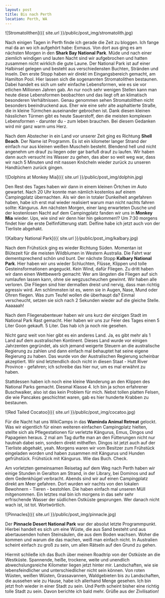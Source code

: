 ```yaml
---
layout: post
title: Bis nach Perth
location: Perth, WA
---
```


![Stromatolithen]({{ site.url }}/public/post_img/stromatolith.jpg)

Nach einigen Tagen in Perth finde ich gerade die Zeit zu bloggen. Ich fange mal da an wo ich aufgehört habe: Exmaus. Von dort aus ging es am nächsten Morgen in den **Shark Bay National Park**. Müde und nach einer ziemlich windigen und lauten Nacht sind wir aufgebrochen und hatten zusammen nicht wirklich die gute Laune. Der National Park ist auf einer Halbinsel gelegen und besteht aus verschiedensten Buchten, Stränden und Inseln. Den erste Stopp haben wir direkt im Eingangsbereich gemacht, am Hamilton Pool. Hier lassen sich die sogenannten Stromatolithen bestaunen. Dabei handelt es sich um sehr einfache Lebensformen, wie es sie vor etlichen Millionen Jahren gab. An nur noch sehr wenigen Stellen kann man heute diese Lebensformen beobachten und das liegt oft an klimatisch besonderen Verhältnissen. Genau genommen sehen Stromatolithen nicht besonders beeindruckend aus. Eher wie eine sehr alte asphaltierte Straße, die in kleine Türmchen auseinander gebrochen ist. Dank diesen kleinen hässlichen Türmen gibt es heute Sauerstoff, den die meisten komplexen Lebensformen - darunter du - zum leben brauchen. Bei diesem Gedanken wird mir ganz warm ums Herz.

Nach dem Abstecher in ein Land vor unserer Zeit ging es Richtung **Shell Beach**. Der Name ist Programm. Es ist ein kilometer langer Strand der einfach nur aus kleinen weißen Muscheln besteht. Blendend hell und nicht angenehm um drauf zu liegen oder gar barfuß drauf zu laufen. Wir haben dann auch versucht ins Wasser zu gehen, das aber so weit weg war, dass wir nach 5 Minuten und mit nassen Knöcheln wieder zurück zu unseren Handtüchern zurück gingen.

![Dolphins at Monkey Mia]({{ site.url }}/public/post_img/dolphin.jpg)

Den Rest des Tages haben wir dann in einem kleinen Örtchen im Auto gewartet. Nach 20 Uhr konnte man nämlich kostenlos auf einem Campingplatz übernachten. Als wir den in totaler Dunkelheit angefahren haben, habe ich erst mal wieder realisiert warum man nicht nachts fahren sollte: Kängurus. Am nächsten Morgen, einer lang erwarteten Dusche und der kostenlosen Nacht auf dem Campingplatz fanden wir uns in **Monkey Mia** wieder. Ups, wie sind wir denn hier hin gekommen!? Um 7:30 morgens findet hier die erste Delfinfütterung statt. Delfine habe ich jetzt auch von der Tierliste abgehakt.

![Kalbary National Park]({{ site.url }}/public/post_img/kalbary.jpg)

Nach dem Frühstück ging es wieder Richtung Süden. Momentan ist Blütezeit für die meisten Wildblumen in Western Australia. Die Fahrt war dementsprechend schön und bunt. Der nächste Stopp **Kalbary National Park**. Hier haben wir uns wieder Schluchten, Flüsse, Klippen und tolle Gesteinsformationen angeguckt. Kein Wind, dafür Fliegen. Zu dritt haben wir dann einen Wettbewerb gemacht: Wer am längsten die Fliegen auf sich rumlaufen lassen kann, ohne sie wegzuscheuchen gewinnt. Wir haben alle verloren. Die Fliegen sind hier dermaßen dreist und nervig, dass man richtig agressiv wird. Am schlimmsten ist es, wenn sie in Augen, Nase, Mund oder Ohren fliegen. Was zum Teufel wollen die überhaupt da? Einmal verscheucht, setzen sie sich nach 2 Sekunden wieder auf die gleiche Stelle. Aaaaaah!

Nach dem Fliegenabenteuer haben wir uns kurz der einzigen Stadt im National Park Rast gemacht. Hier haben wir uns zur Feier des Tages einen 5 Liter Goon gekauft. 5 Liter. Das hab ich ja noch nie gesehen.

Nicht ganz weit von hier gibt es ein anderes Land. Ja, es gibt mehr als 1 Land auf dem australischen Kontinent. Dieses Land wurde vor einigen Jahrzenten gegründet, als sich jemand weigerte Steuern an die australische Regierung zu zahlen und dann einfach mal behauptet hat seine eigene Regierung zu haben. Das wurde von der Australischen Regierung scheinbar akzeptiert. Wir sind letztendlich doch nicht in diesen Staat - Hutt River Province - gefahren; ich schreibe das hier nur, um es mal erwähnt zu haben.

Stattdessen haben ich noch eine kleine Wanderung an den Klippen des National Parks gemacht. Diesmal Klasse 4. Ich bin ja schon erfahrener Buschwalker, also ist das kein Problem für mich. Nebst tollen platten Felsen, die wie Pancakes geschichtet waren, gab es hier hunderte Krabben zu bestaunen.

![Red Tailed Cocatoo]({{ site.url }}/public/post_img/cocatoo.jpg)

Für die Nacht hat uns WikiCamps in das **Waminda Animal Retreat** gelockt. Was wir eigentlich für einen weiteren einfachen Campingplatz hielten, stellte sich als Pflegestationen für verletzte Kängurus, Emus, Dingos und Papageien heraus. 2 mal am Tag durfte man an den Fütterungen nicht nur hautnah dabei sein, sondern direkt mithelfen. Dingos ist jetzt auch auf der Tierliste abgehakt, yeah. Morgens waren wir vom Besitzer zum Frühstück eingeladen worden und haben zusammen mit Kängurus und Hunden gefrühstück. Frühstück mit Kängurus. Wie das Buch. Check.

Am vorletzten gemeinsamen Reisetag auf dem Weg nach Perth haben wir einige Stunden in Geralton am Strand, in der Library, bei Dominos und auf dem Gedenkhügel verbracht. Abends sind wir auf einen Campingplatz direkt am Meer gefahren. Dort wurden wir nachts von den lokalen Bewohnern - Tieren - bestohlen. Die haben einfach mal unseren Müll mitgenommen. Ein letztes mal bin ich morgens in das sehr sehr erfrischende Wasser der südlichen Ostküste gesprungen. Wer danach nicht wach ist, ist tot. Wortwörtlich.

![Pinnacles]({{ site.url }}/public/post_img/pinnacle.jpg)

Der **Pinnacle Desert National Park** war der absolut letzte Programmpunkt. Hierbei handelt es sich um eine Wüste, die aus Sand besteht und aus abertausenden hohen Steinsäulen, die aus dem Boden wachsen. Woher die kommen und warum die das machen, weiß man einfach nicht. In Australien scheint einfach zu groß zu sein, um allen Rätseln auf den Grund zu gehen.

Hiermit schließe ich das Buch über meinen Roadtrip von der Ostküste an die Westküste. Spannende, heiße, trockene, weite und unendlich abwechslungsreiche Kilometer liegen jetzt hinter mir. Landschaften, wie sie lebensfeindlicher und unterschiedlicher nicht sein können. Von roten Wüsten, weißen Wüsten, Grassavannen, Waldgebieten bis zu Landschaften, die aussehen wie zu Hause, habe ich allerhand Menge gesehen. Ich bin jetzt froh wieder in einer Stadt zu sein. Und Perth scheint bisher eine richtig tolle Stadt zu sein. Davon berichte ich bald mehr. Grüße aus der Zivilisation!